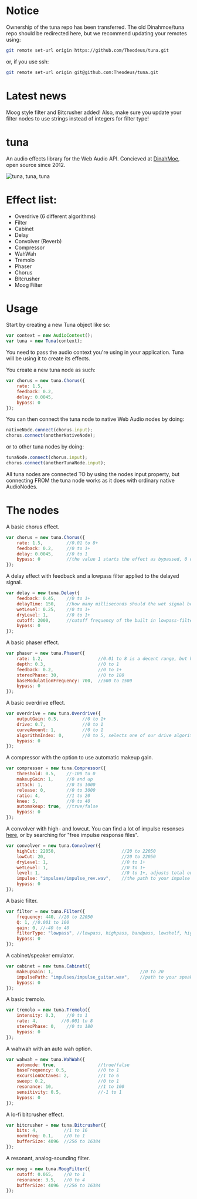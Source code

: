 Notice
===
Ownership of the tuna repo has been transferred. The old Dinahmoe/tuna repo should be redirected here, but
we recommend updating your remotes using:

```bash
git remote set-url origin https://github.com/Theodeus/tuna.git
```
or, if you use ssh:
```bash
git remote set-url origin git@github.com:Theodeus/tuna.git
```

Latest news
====
Moog style filter and Bitcrusher added! Also, make sure you update your filter nodes to use strings instead of integers for filter type!

tuna
====

An audio effects library for the Web Audio API. Concieved at <a href="http://www.dinahmoe.com">DinahMoe</a>, open source since 2012.

<img src="https://i.chzbgr.com/completestore/12/9/4/rjttPiC7WE6S4Bi22aYp1A2.jpg" alt="tuna, tuna, tuna"/>

Effect list:
====
<ul>
    <li>Overdrive (6 different algorithms)</li>
    <li>Filter</li>
    <li>Cabinet</li>
    <li>Delay</li>
    <li>Convolver (Reverb)</li>
    <li>Compressor</li>
    <li>WahWah</li>
    <li>Tremolo</li>
    <li>Phaser</li>
    <li>Chorus</li>
    <li>Bitcrusher</li>
    <li>Moog Filter</li>
</ul>

Usage
====

Start by creating a new Tuna object like so:

```javascript
var context = new AudioContext();
var tuna = new Tuna(context);
```

You need to pass the audio context you're using in your application. Tuna will be using it to create its effects.

You create a new tuna node as such:

```javascript
var chorus = new tuna.Chorus({
    rate: 1.5,
    feedback: 0.2,
    delay: 0.0045,
    bypass: 0
});
```
You can then connect the tuna node to native Web Audio nodes by doing:
```javascript
nativeNode.connect(chorus.input);
chorus.connect(anotherNativeNode);
```
or to other tuna nodes by doing:
```javascript
tunaNode.connect(chorus.input);
chorus.connect(anotherTunaNode.input);
```
All tuna nodes are connected TO by using the nodes input property, but connecting FROM the tuna node works as it does with ordinary native AudioNodes.


The nodes
====

A basic chorus effect.
```javascript
var chorus = new tuna.Chorus({
    rate: 1.5,         //0.01 to 8+
    feedback: 0.2,     //0 to 1+
    delay: 0.0045,     //0 to 1
    bypass: 0          //the value 1 starts the effect as bypassed, 0 or 1
});
```

A delay effect with feedback and a lowpass filter applied to the delayed signal.
```javascript
var delay = new tuna.Delay({
    feedback: 0.45,    //0 to 1+
    delayTime: 150,    //how many milliseconds should the wet signal be delayed?
    wetLevel: 0.25,    //0 to 1+
    dryLevel: 1,       //0 to 1+
    cutoff: 2000,      //cutoff frequency of the built in lowpass-filter. 20 to 22050
    bypass: 0
});
```

A basic phaser effect.
```javascript
var phaser = new tuna.Phaser({
    rate: 1.2,                     //0.01 to 8 is a decent range, but higher values are possible
    depth: 0.3,                    //0 to 1
    feedback: 0.2,                 //0 to 1+
    stereoPhase: 30,               //0 to 180
    baseModulationFrequency: 700,  //500 to 1500
    bypass: 0
});
```

A basic overdrive effect.
```javascript
var overdrive = new tuna.Overdrive({
    outputGain: 0.5,         //0 to 1+
    drive: 0.7,              //0 to 1
    curveAmount: 1,          //0 to 1
    algorithmIndex: 0,       //0 to 5, selects one of our drive algorithms
    bypass: 0
});
```

A compressor with the option to use automatic makeup gain.
```javascript
var compressor = new tuna.Compressor({
    threshold: 0.5,    //-100 to 0
    makeupGain: 1,     //0 and up
    attack: 1,         //0 to 1000
    release: 0,        //0 to 3000
    ratio: 4,          //1 to 20
    knee: 5,           //0 to 40
    automakeup: true,  //true/false
    bypass: 0
});
```

A convolver with high- and lowcut. You can find a lot of impulse resonses <a href="http://chromium.googlecode.com/svn/trunk/samples/audio/impulse-responses/">here</a>, or by searching for "free impulse response files".
```javascript
var convolver = new tuna.Convolver({
    highCut: 22050,                         //20 to 22050
    lowCut: 20,                             //20 to 22050
    dryLevel: 1,                            //0 to 1+
    wetLevel: 1,                            //0 to 1+
    level: 1,                               //0 to 1+, adjusts total output of both wet and dry
    impulse: "impulses/impulse_rev.wav",    //the path to your impulse response
    bypass: 0
});
```

A basic filter.
```javascript
var filter = new tuna.Filter({
    frequency: 440, //20 to 22050
    Q: 1, //0.001 to 100
    gain: 0, //-40 to 40
    filterType: "lowpass", //lowpass, highpass, bandpass, lowshelf, highshelf, peaking, notch, allpass
    bypass: 0
});
```

A cabinet/speaker emulator.
```javascript
var cabinet = new tuna.Cabinet({
    makeupGain: 1,                                 //0 to 20
    impulsePath: "impulses/impulse_guitar.wav",    //path to your speaker impulse
    bypass: 0
});
```

A basic tremolo.
```javascript
var tremolo = new tuna.Tremolo({
    intensity: 0.3,    //0 to 1
    rate: 4,         //0.001 to 8
    stereoPhase: 0,    //0 to 180
    bypass: 0
});
```

A wahwah with an auto wah option.
```javascript
var wahwah = new tuna.WahWah({
    automode: true,                //true/false
    baseFrequency: 0.5,            //0 to 1
    excursionOctaves: 2,           //1 to 6
    sweep: 0.2,                    //0 to 1
    resonance: 10,                 //1 to 100
    sensitivity: 0.5,              //-1 to 1
    bypass: 0
});
```

A lo-fi bitcrusher effect.

```javascript
var bitcrusher = new tuna.Bitcrusher({
    bits: 4,          //1 to 16
    normfreq: 0.1,    //0 to 1
    bufferSize: 4096  //256 to 16384
});
```

A resonant, analog-sounding filter.

```javascript
var moog = new tuna.MoogFilter({
    cutoff: 0.065,    //0 to 1
    resonance: 3.5,   //0 to 4
    bufferSize: 4096  //256 to 16384
});
```
